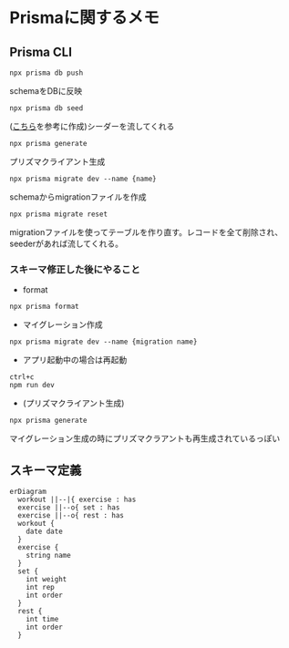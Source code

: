 # Prismaに関するメモ
## Prisma CLI
```
npx prisma db push
```
schemaをDBに反映

```
npx prisma db seed
```
([こちら](https://www.prisma.io/docs/orm/prisma-migrate/workflows/seeding)を参考に作成)シーダーを流してくれる

```
npx prisma generate
```
プリズマクライアント生成

```
npx prisma migrate dev --name {name}
```
schemaからmigrationファイルを作成

```
npx prisma migrate reset
```
migrationファイルを使ってテーブルを作り直す。レコードを全て削除され、seederがあれば流してくれる。

### スキーマ修正した後にやること

- format
```
npx prisma format
```

- マイグレーション作成
```
npx prisma migrate dev --name {migration name}
```

- アプリ起動中の場合は再起動
```
ctrl+c
npm run dev
```

- (プリズマクライアント生成)
```
npx prisma generate
```
マイグレーション生成の時にプリズマクラアントも再生成されているっぽい

## スキーマ定義

```mermaid
erDiagram
  workout ||--|{ exercise : has
  exercise ||--o{ set : has
  exercise ||--o{ rest : has
  workout {
    date date
  }
  exercise {
    string name
  }
  set {
    int weight
    int rep
    int order
  }
  rest {
    int time
    int order
  }
```


